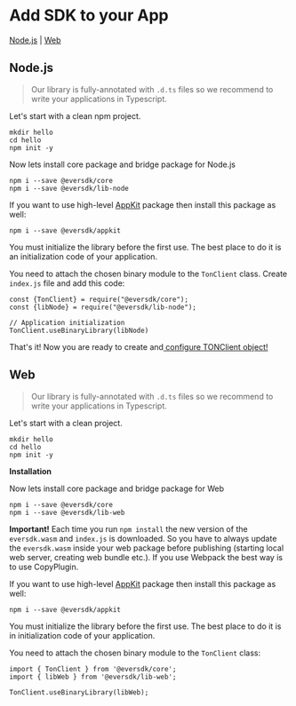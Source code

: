 # Add SDK to your App

[Node.js](add\_sdk\_to\_your\_app.md#nodejs) | [Web](add\_sdk\_to\_your\_app.md#web)

## Node.js

> Our library is fully-annotated with `.d.ts` files so we recommend to write your applications in Typescript.

Let's start with a clean npm project.

```
mkdir hello
cd hello
npm init -y
```

Now lets install core package and bridge package for Node.js

```
npm i --save @eversdk/core
npm i --save @eversdk/lib-node
```

If you want to use high-level [AppKit](https://github.com/tonlabs/ever-appkit-js) package then install this package as well:

```
npm i --save @eversdk/appkit
```

You must initialize the library before the first use. The best place to do it is an initialization code of your application.

You need to attach the chosen binary module to the `TonClient` class. Create `index.js` file and add this code:

```
const {TonClient} = require("@eversdk/core");
const {libNode} = require("@eversdk/lib-node");

// Application initialization
TonClient.useBinaryLibrary(libNode)
```

That's it! Now you are ready to create and[ configure TONClient object!](../configuration/endpoint-configuration.md)

## Web

> Our library is fully-annotated with `.d.ts` files so we recommend to write your applications in Typescript.

Let's start with a clean project.

```
mkdir hello
cd hello
npm init -y
```

**Installation**

Now lets install core package and bridge package for Web

```
npm i --save @eversdk/core
npm i --save @eversdk/lib-web
```

**Important!** Each time you run `npm install` the new version of the `eversdk.wasm` and `index.js` is downloaded. So you have to always update the `eversdk.wasm` inside your web package before publishing (starting local web server, creating web bundle etc.). If you use Webpack the best way is to use CopyPlugin.

If you want to use high-level [AppKit](https://github.com/tonlabs/ever-appkit-js) package then install this package as well:

```
npm i --save @eversdk/appkit
```

You must initialize the library before the first use. The best place to do it is in initialization code of your application.

You need to attach the chosen binary module to the `TonClient` class:

```
import { TonClient } from '@eversdk/core';
import { libWeb } from '@eversdk/lib-web';

TonClient.useBinaryLibrary(libWeb);
```
